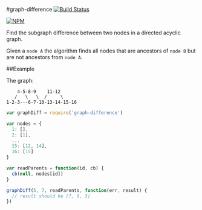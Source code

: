 #graph-difference
[![Build Status](https://travis-ci.org/mirkokiefer/graph-difference.png?branch=master)](https://travis-ci.org/mirkokiefer/graph-difference)

[![NPM](https://nodei.co/npm/graph-difference.png)](https://nodei.co/npm/graph-difference/)

Find the subgraph difference between two nodes in a directed acyclic graph.

Given a `node A` the algorithm finds all nodes that are ancestors of `node B` but are not ancestors from `node A`.

##Example

The graph:

```
    4-5-8-9    11-12
   /   \   \  /     \
1-2-3---6-7-10-13-14-15-16
```

``` js
var graphDiff = require('graph-difference')

var nodes = {
  1: [],
  2: [1],
  ...
  15: [12, 14],
  16: [15]
}

var readParents = function(id, cb) {
  cb(null, nodes[id])
}

graphDiff(5, 7, readParents, function(err, result) {
  // result should be [7, 6, 3]
})
```

